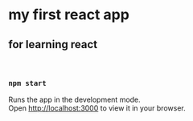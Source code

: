 # my first react app
## for learning react

<br>


### `npm start`

Runs the app in the development mode.\
Open [http://localhost:3000](http://localhost:3000) to view it in your browser.

